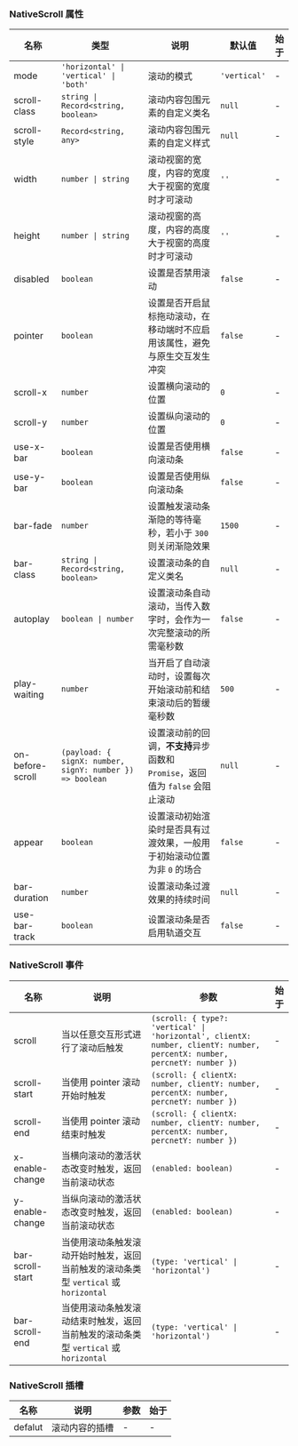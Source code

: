 ### NativeScroll 属性

| 名称          | 类型              | 说明                                                                       | 默认值     | 始于 |
| ------------- | ----------------- | -------------------------------------------------------------------------- | ---------- | --- |
| mode          | `'horizontal' \| 'vertical' \| 'both'`            | 滚动的模式                      | `'vertical'` | - |
| scroll-class  | `string \| Record<string, boolean>`  | 滚动内容包围元素的自定义类名                                               | `null`       | - |
| scroll-style  | `Record<string, any>`            | 滚动内容包围元素的自定义样式                                               | `null`       | - |
| width         | `number \| string`  | 滚动视窗的宽度，内容的宽度大于视窗的宽度时才可滚动                         | `''`         | - |
| height        | `number \| string`  | 滚动视窗的高度，内容的高度大于视窗的高度时才可滚动                         | `''`         | - |
| disabled      | `boolean`           | 设置是否禁用滚动                                                           | `false`      | - |
| pointer       | `boolean`           | 设置是否开启鼠标拖动滚动，在移动端时不应启用该属性，避免与原生交互发生冲突 | `false`      | - |
| scroll-x      | `number`            | 设置横向滚动的位置                                                         | `0`          | - |
| scroll-y      | `number`            | 设置纵向滚动的位置                                                         | `0`          | - |
| use-x-bar     | `boolean`           | 设置是否使用横向滚动条                                                     | `false`      | - |
| use-y-bar     | `boolean`           | 设置是否使用纵向滚动条                                                     | `false`      | - |
| bar-fade      | `number`            | 设置触发滚动条渐隐的等待毫秒，若小于 `300` 则关闭渐隐效果                    | `1500`       | - |
| bar-class     | `string \| Record<string, boolean>`  | 设置滚动条的自定义类名                                                     | `null`       | - |
| autoplay      | `boolean \| number` | 设置滚动条自动滚动，当传入数字时，会作为一次完整滚动的所需毫秒数           | `false`      | - |
| play-waiting  | `number`            | 当开启了自动滚动时，设置每次开始滚动前和结束滚动后的暂缓毫秒数             | `500`        | - |
| on-before-scroll | `(payload: { signX: number, signY: number }) => boolean`          | 设置滚动前的回调，**不支持**异步函数和 `Promise`，返回值为 `false` 会阻止滚动      | `null`       | - |
| appear        | `boolean`           | 设置滚动初始渲染时是否具有过渡效果，一般用于初始滚动位置为非 `0` 的场合      | `false`      | - |
| bar-duration  | `number`            | 设置滚动条过渡效果的持续时间                                               | `null`       | - |
| use-bar-track | `boolean`           | 设置滚动条是否启用轨道交互                                                 | `false`      | - |

### NativeScroll 事件

| 名称                | 说明                                                                                             | 参数         | 始于 |
| ------------------- | ------------------------------------------------------------------------------------------------ | ------------ | --- |
| scroll           | 当以任意交互形式进行了滚动后触发 | `(scroll: { type?: 'vertical' \| 'horizontal', clientX: number, clientY: number, percentX: number, percnetY: number })` | - |
| scroll-start     | 当使用 pointer 滚动开始时触发          | `(scroll: { clientX: number, clientY: number, percentX: number, percnetY: number })` | - |
| scroll-end       | 当使用 pointer 滚动结束时触发          | `(scroll: { clientX: number, clientY: number, percentX: number, percnetY: number })` | - |
| x-enable-change  | 当横向滚动的激活状态改变时触发，返回当前滚动状态                                                 | `(enabled: boolean)`      | - |
| y-enable-change  | 当纵向滚动的激活状态改变时触发，返回当前滚动状态                                                 | `(enabled: boolean)`      | - |
| bar-scroll-start | 当使用滚动条触发滚动开始时触发，返回当前触发的滚动条类型 `vertical` 或 `horizontal`              | `(type: 'vertical' \| 'horizontal')`         | - |
| bar-scroll-end   | 当使用滚动条触发滚动结束时触发，返回当前触发的滚动条类型 `vertical` 或 `horizontal`              | `(type: 'vertical' \| 'horizontal')`         | - |

### NativeScroll 插槽

| 名称    | 说明           | 参数  | 始于 |
| ------- | -------------- | --- | --- |
| defalut | 滚动内容的插槽 | - | - |
